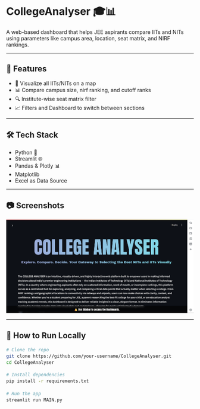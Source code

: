 # CollegeAnalyser 🎓📊

A web-based dashboard that helps JEE aspirants compare IITs and NITs using parameters like campus area, location, seat matrix, and NIRF rankings.

---

## 🚀 Features

- 📍 Visualize all IITs/NITs on a map
- 📊 Compare campus size, nirf ranking, and cutoff ranks
- 🔍 Institute-wise seat matrix filter
- 📈 Filters and Dashboard to switch between sections

---

## 🛠 Tech Stack

- Python 🐍
- Streamlit 🌐
- Pandas & Plotly 📊
- Matplotlib
- Excel as Data Source

---

## 📷 Screenshots

![Main Page](https://raw.githubusercontent.com/abhinavyadav01/CollegeAnalyser-/main/Screenshot%202025-07-20%20092201.png)

---

## 🧪 How to Run Locally

```bash
# Clone the repo
git clone https://github.com/your-username/CollegeAnalyser.git
cd CollegeAnalyser

# Install dependencies
pip install -r requirements.txt

# Run the app
streamlit run MAIN.py
